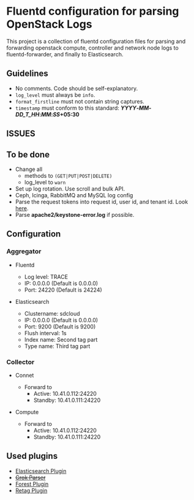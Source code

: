 # Fluentd configuration for parsing OpenStack Logs

This project is a collection of fluentd configuration files for parsing and forwarding openstack compute, controller and network node logs to fluentd-forwarder, and finally to Elasticsearch.

## Guidelines
- No comments. Code should be self-explanatory.
- `log_level` must always be `info`.
- `format_firstline` must not contain string captures.
- `timestamp` must conform to this standard: **_YYYY_-_MM_-_DD_T_HH_:_MM_:_SS_+05:30**

## ISSUES


## To be done
- Change all
  - methods to `(GET|PUT|POST|DELETE)`
  - log_level to `warn`
- Set up log rotation. Use scroll and bulk API.
- Ceph, Icinga, RabbitMQ and MySQL log config
- Parse the request tokens into request id, user id, and tenant id. Look [here](https://review.openstack.org/cat/114485%2C1%2Ctools/ansible-openstack-log/templates/etc/td-agent/td_agent.conf%5E0).
- Parse **apache2/keystone-error.log** if possible.

## Configuration
### Aggregator
- Fluentd
  - Log level: TRACE
  - IP: 0.0.0.0 (Default is 0.0.0.0)
  - Port: 24220 (Default is 24224)

- Elasticsearch
  - Clustername: sdcloud
  - IP: 0.0.0.0 (Default is 0.0.0.0)
  - Port: 9200 (Default is 9200)
  - Flush interval: 1s
  - Index name: Second tag part
  - Type name: Third tag part

### Collector
- Connet
  - Forward to
    - Active: 10.41.0.112:24220
    - Standby: 10.41.0.111:24220

- Compute
  - Forward to
    - Active: 10.41.0.112:24220
    - Standby: 10.41.0.111:24220

## Used plugins
- [Elasticsearch Plugin](https://github.com/uken/fluent-plugin-elasticsearch)
- ~~[Grok Parser](https://github.com/kiyoto/fluent-plugin-grok-parser)~~
- [Forest Plugin](https://github.com/tagomoris/fluent-plugin-forest)
- [Retag Plugin](https://github.com/algas/fluent-plugin-retag)
